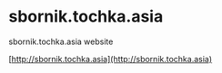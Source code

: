 # sbornik.tochka.asia
sbornik.tochka.asia website

[http://sbornik.tochka.asia](http://sbornik.tochka.asia)
